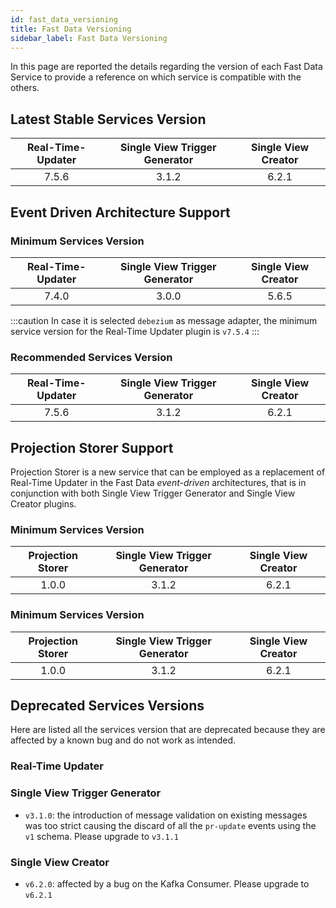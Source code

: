 ```yaml
---
id: fast_data_versioning
title: Fast Data Versioning
sidebar_label: Fast Data Versioning
---
```


In this page are reported the details regarding the version of each Fast Data Service to provide a reference
on which service is compatible with the others.

## Latest Stable Services Version

| Real-Time-Updater | Single View Trigger Generator | Single View Creator |
|:-----------------:|:-----------------------------:|:-------------------:|
|       7.5.6       |             3.1.2             |        6.2.1        |

## Event Driven Architecture Support

### Minimum Services Version

| Real-Time-Updater | Single View Trigger Generator | Single View Creator |
|:-----------------:|:-----------------------------:|:-------------------:|
|       7.4.0       |             3.0.0             |        5.6.5        |

:::caution
In case it is selected `debezium` as message adapter, the minimum service version for the Real-Time Updater plugin
is `v7.5.4`
:::

### Recommended Services Version

| Real-Time-Updater | Single View Trigger Generator | Single View Creator |
|:-----------------:|:-----------------------------:|:-------------------:|
|       7.5.6       |             3.1.2             |        6.2.1        |

## Projection Storer Support

Projection Storer is a new service that can be employed as a replacement of Real-Time Updater
in the Fast Data _event-driven_ architectures, that is in conjunction with both Single View Trigger Generator
and Single View Creator plugins.

### Minimum Services Version

| Projection Storer | Single View Trigger Generator | Single View Creator |
|:-----------------:|:-----------------------------:|:-------------------:|
|       1.0.0       |             3.1.2             |        6.2.1        |


### Minimum Services Version

| Projection Storer | Single View Trigger Generator | Single View Creator |
|:-----------------:|:-----------------------------:|:-------------------:|
|       1.0.0       |             3.1.2             |        6.2.1        |

## Deprecated Services Versions

Here are listed all the services version that are deprecated because they are affected by a known bug and
do not work as intended.

### Real-Time Updater

### Single View Trigger Generator

- `v3.1.0`: the introduction of message validation on existing messages was too strict causing the discard of all the
`pr-update` events using the `v1` schema. Please upgrade to `v3.1.1`

### Single View Creator

- `v6.2.0`: affected by a bug on the Kafka Consumer. Please upgrade to `v6.2.1`

